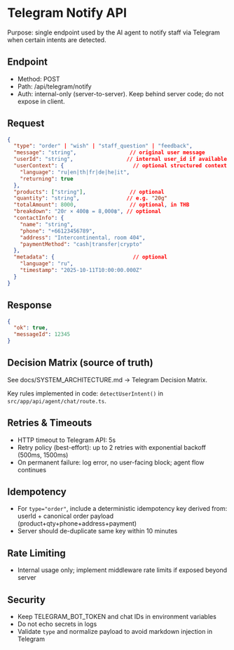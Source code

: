 # Telegram Notify API

Purpose: single endpoint used by the AI agent to notify staff via Telegram when certain intents are detected.

## Endpoint

- Method: POST
- Path: /api/telegram/notify
- Auth: internal-only (server-to-server). Keep behind server code; do not expose in client.

## Request

```json
{
  "type": "order" | "wish" | "staff_question" | "feedback",
  "message": "string",                 // original user message
  "userId": "string",                 // internal user_id if available
  "userContext": {                      // optional structured context
    "language": "ru|en|th|fr|de|he|it",
    "returning": true
  },
  "products": ["string"],              // optional
  "quantity": "string",               // e.g. "20g"
  "totalAmount": 8000,                 // optional, in THB
  "breakdown": "20г × 400฿ = 8,000฿", // optional
  "contactInfo": {
    "name": "string",
    "phone": "+66123456789",
    "address": "Intercontinental, room 404",
    "paymentMethod": "cash|transfer|crypto"
  },
  "metadata": {                         // optional
    "language": "ru",
    "timestamp": "2025-10-11T10:00:00.000Z"
  }
}
```

## Response

```json
{
  "ok": true,
  "messageId": 12345
}
```

## Decision Matrix (source of truth)

See docs/SYSTEM_ARCHITECTURE.md → Telegram Decision Matrix.

Key rules implemented in code: `detectUserIntent()` in `src/app/api/agent/chat/route.ts`.

## Retries & Timeouts

- HTTP timeout to Telegram API: 5s
- Retry policy (best-effort): up to 2 retries with exponential backoff (500ms, 1500ms)
- On permanent failure: log error, no user-facing block; agent flow continues

## Idempotency

- For `type="order"`, include a deterministic idempotency key derived from: userId + canonical order payload (product+qty+phone+address+payment)
- Server should de-duplicate same key within 10 minutes

## Rate Limiting

- Internal usage only; implement middleware rate limits if exposed beyond server

## Security

- Keep TELEGRAM_BOT_TOKEN and chat IDs in environment variables
- Do not echo secrets in logs
- Validate `type` and normalize payload to avoid markdown injection in Telegram


